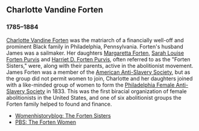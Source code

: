 ## Charlotte Vandine Forten
### 1785&#8211;1884
[Charlotte Vandine Forten](/search?q=Charlotte+Vandine+Forten) was the matriarch of a financially well-off and prominent Black family in Philadelphia, Pennsylvania. Forten's husband James was a sailmaker. Her daughters [Margaretta Forten](/search?q=Margaretta+Forten), [Sarah Louise Forten Purvis](/search?q=Sarah+Forten+Purvis) and [Harriet D. Forten Purvis](/search?q=Harriet+Forten+Purvis), often referred to as the "Forten Sisters," were, along with their parents, active in the abolitionist movement. James Forten was a member of the [American Anti-Slavery Society](/search?q=American+Anti-Slavery+Society), but as the group did not permit women to join, Charlotte and her daughters joined with a like-minded group of women to form the [Philadelphia Female Anti-Slavery Society](/search?q=Philadelphia+Female+Anti-Slavery+Society) in 1833. This was the first biracial organization of female abolitionists in the United States, and one of six abolitionist groups the Forten family helped to found and finance.

* [Womenhistoryblog: The Forten Sisters](http://www.womenhistoryblog.com/2017/01/the-forten-sisters.html)
* [PBS: The Forten Women](https://www.pbs.org/wgbh/aia/part3/3p477.html)